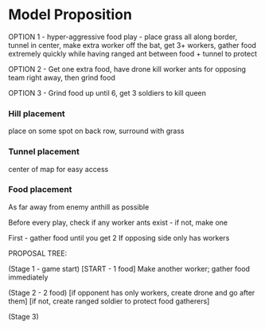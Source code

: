 # Model Proposition

OPTION 1 - hyper-aggressive food play - place grass all along border, tunnel in center, make extra worker off the bat, get 3+ workers, gather food extremely quickly while having ranged ant between food + tunnel to protect

OPTION 2 - Get one extra food, have drone kill worker ants for opposing team right away, then grind food

OPTION 3 - Grind food up until 6, get 3 soldiers to kill queen

### Hill placement
place on some spot on back row, surround with grass
### Tunnel placement
center of map for easy access
### Food placement
As far away from enemy anthill as possible


Before every play, check if any worker ants exist - if not, make one

First - gather food until you get 2
If opposing side only has workers




PROPOSAL TREE:

(Stage 1 - game start)                      [START - 1 food]
                                Make another worker; gather food immediately
                        
(Stage 2 - 2 food) [if opponent has only workers, create drone and go after them]  [if not, create ranged soldier to protect food gatherers]

(Stage 3) 